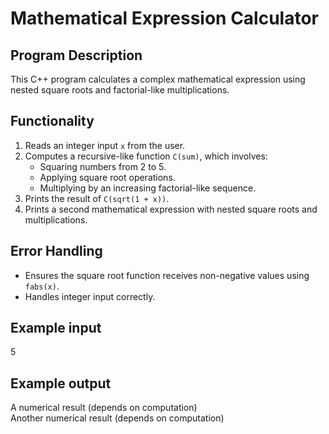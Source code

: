 # Mathematical Expression Calculator

## Program Description
This C++ program calculates a complex mathematical expression using nested square roots and factorial-like multiplications.

## Functionality
1. Reads an integer input `x` from the user.
2. Computes a recursive-like function `C(sum)`, which involves:
   - Squaring numbers from 2 to 5.
   - Applying square root operations.
   - Multiplying by an increasing factorial-like sequence.
3. Prints the result of `C(sqrt(1 + x))`.
4. Prints a second mathematical expression with nested square roots and multiplications.

## Error Handling
- Ensures the square root function receives non-negative values using `fabs(x)`.
- Handles integer input correctly.

## Example input
5


## Example output
A numerical result (depends on computation)  
Another numerical result (depends on computation)
